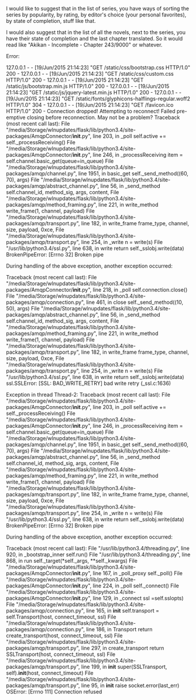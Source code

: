 I would like to suggest that in the list of series, you have ways of sorting the series by popularity, by rating, by editor's choice (your personal favorites), by state of completion, stuff like that. 

I would also suggest that in the list of all the novels, next to the series, you have their state of completion and the last chapter translated. So it would read like "Akikan - Incomplete - Chapter 243/9000" or whatever.



Error:


127.0.0.1 - - [19/Jun/2015 21:14:23] "GET /static/css/bootstrap.css HTTP/1.0" 200 -
127.0.0.1 - - [19/Jun/2015 21:14:23] "GET /static/css/custom.css HTTP/1.0" 200 -
127.0.0.1 - - [19/Jun/2015 21:14:23] "GET /static/js/bootstrap.min.js HTTP/1.0" 200 -
127.0.0.1 - - [19/Jun/2015 21:14:23] "GET /static/js/jquery-latest.min.js HTTP/1.0" 200 -
127.0.0.1 - - [19/Jun/2015 21:14:23] "GET /static/fonts/glyphicons-halflings-regular.woff2 HTTP/1.0" 304 -
127.0.0.1 - - [19/Jun/2015 21:14:23] "GET /favicon.ico HTTP/1.0" 200 -
Connection dropped! Attempting to reconnect!
Failed pre-emptive closing before reconnection. May not be a problem?
Traceback (most recent call last):
  File "/media/Storage/wlnupdates/flask/lib/python3.4/site-packages/AmqpConnector/__init__.py", line 203, in _poll
    self.active += self._processReceiving()
  File "/media/Storage/wlnupdates/flask/lib/python3.4/site-packages/AmqpConnector/__init__.py", line 246, in _processReceiving
    item = self.channel.basic_get(queue=in_queue)
  File "/media/Storage/wlnupdates/flask/lib/python3.4/site-packages/amqp/channel.py", line 1951, in basic_get
    self._send_method((60, 70), args)
  File "/media/Storage/wlnupdates/flask/lib/python3.4/site-packages/amqp/abstract_channel.py", line 56, in _send_method
    self.channel_id, method_sig, args, content,
  File "/media/Storage/wlnupdates/flask/lib/python3.4/site-packages/amqp/method_framing.py", line 221, in write_method
    write_frame(1, channel, payload)
  File "/media/Storage/wlnupdates/flask/lib/python3.4/site-packages/amqp/transport.py", line 182, in write_frame
    frame_type, channel, size, payload, 0xce,
  File "/media/Storage/wlnupdates/flask/lib/python3.4/site-packages/amqp/transport.py", line 254, in _write
    n = write(s)
  File "/usr/lib/python3.4/ssl.py", line 638, in write
    return self._sslobj.write(data)
BrokenPipeError: [Errno 32] Broken pipe

During handling of the above exception, another exception occurred:

Traceback (most recent call last):
  File "/media/Storage/wlnupdates/flask/lib/python3.4/site-packages/AmqpConnector/__init__.py", line 218, in _poll
    self.connection.close()
  File "/media/Storage/wlnupdates/flask/lib/python3.4/site-packages/amqp/connection.py", line 461, in close
    self._send_method((10, 50), args)
  File "/media/Storage/wlnupdates/flask/lib/python3.4/site-packages/amqp/abstract_channel.py", line 56, in _send_method
    self.channel_id, method_sig, args, content,
  File "/media/Storage/wlnupdates/flask/lib/python3.4/site-packages/amqp/method_framing.py", line 221, in write_method
    write_frame(1, channel, payload)
  File "/media/Storage/wlnupdates/flask/lib/python3.4/site-packages/amqp/transport.py", line 182, in write_frame
    frame_type, channel, size, payload, 0xce,
  File "/media/Storage/wlnupdates/flask/lib/python3.4/site-packages/amqp/transport.py", line 254, in _write
    n = write(s)
  File "/usr/lib/python3.4/ssl.py", line 638, in write
    return self._sslobj.write(data)
ssl.SSLError: [SSL: BAD_WRITE_RETRY] bad write retry (_ssl.c:1636)

Exception in thread Thread-2:
Traceback (most recent call last):
  File "/media/Storage/wlnupdates/flask/lib/python3.4/site-packages/AmqpConnector/__init__.py", line 203, in _poll
    self.active += self._processReceiving()
  File "/media/Storage/wlnupdates/flask/lib/python3.4/site-packages/AmqpConnector/__init__.py", line 246, in _processReceiving
    item = self.channel.basic_get(queue=in_queue)
  File "/media/Storage/wlnupdates/flask/lib/python3.4/site-packages/amqp/channel.py", line 1951, in basic_get
    self._send_method((60, 70), args)
  File "/media/Storage/wlnupdates/flask/lib/python3.4/site-packages/amqp/abstract_channel.py", line 56, in _send_method
    self.channel_id, method_sig, args, content,
  File "/media/Storage/wlnupdates/flask/lib/python3.4/site-packages/amqp/method_framing.py", line 221, in write_method
    write_frame(1, channel, payload)
  File "/media/Storage/wlnupdates/flask/lib/python3.4/site-packages/amqp/transport.py", line 182, in write_frame
    frame_type, channel, size, payload, 0xce,
  File "/media/Storage/wlnupdates/flask/lib/python3.4/site-packages/amqp/transport.py", line 254, in _write
    n = write(s)
  File "/usr/lib/python3.4/ssl.py", line 638, in write
    return self._sslobj.write(data)
BrokenPipeError: [Errno 32] Broken pipe

During handling of the above exception, another exception occurred:

Traceback (most recent call last):
  File "/usr/lib/python3.4/threading.py", line 920, in _bootstrap_inner
    self.run()
  File "/usr/lib/python3.4/threading.py", line 868, in run
    self._target(*self._args, **self._kwargs)
  File "/media/Storage/wlnupdates/flask/lib/python3.4/site-packages/AmqpConnector/__init__.py", line 167, in _poll_proxy
    self._poll()
  File "/media/Storage/wlnupdates/flask/lib/python3.4/site-packages/AmqpConnector/__init__.py", line 224, in _poll
    self._connect()
  File "/media/Storage/wlnupdates/flask/lib/python3.4/site-packages/AmqpConnector/__init__.py", line 129, in _connect
    ssl          =self.sslopts)
  File "/media/Storage/wlnupdates/flask/lib/python3.4/site-packages/amqp/connection.py", line 165, in __init__
    self.transport = self.Transport(host, connect_timeout, ssl)
  File "/media/Storage/wlnupdates/flask/lib/python3.4/site-packages/amqp/connection.py", line 186, in Transport
    return create_transport(host, connect_timeout, ssl)
  File "/media/Storage/wlnupdates/flask/lib/python3.4/site-packages/amqp/transport.py", line 297, in create_transport
    return SSLTransport(host, connect_timeout, ssl)
  File "/media/Storage/wlnupdates/flask/lib/python3.4/site-packages/amqp/transport.py", line 199, in __init__
    super(SSLTransport, self).__init__(host, connect_timeout)
  File "/media/Storage/wlnupdates/flask/lib/python3.4/site-packages/amqp/transport.py", line 95, in __init__
    raise socket.error(last_err)
OSError: [Errno 111] Connection refused
